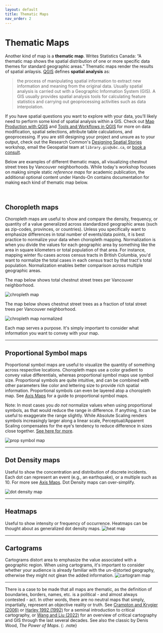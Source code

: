 ```yaml
---
layout: default
title: Thematic Maps
nav_order: 2
---
```

# Thematic Maps 

Another kind of map is a **thematic map**. Writes Statistics Canada: “A thematic map shows the spatial distribution of one or more specific data themes for standard geographic areas.” Thematic maps render the results of spatial anlaysis. [QGIS](https://docs.qgis.org/2.18/en/docs/gentle_gis_introduction/spatial_analysis_interpolation.html#:~:text=Overview,Geographic%20Information%20System%20(GIS).) defines **spatial analysis** as:

> the process of manipulating spatial information to extract new information and meaning from the original data. Usually spatial analysis is carried out with a Geographic Information System (GIS). A GIS usually provides spatial analysis tools for calculating feature statistics and carrying out geoprocessing activities such as data interpolation.

If you have spatial questions you want to explore with your data, you’ll likely need to perform some kind of spatial analysis within a GIS. Check out [Map Production with QGIS](https://ubc-library-rc.github.io/gis-intro-qgis/) and [Tools and Workflows in QGIS](https://ubc-library-rc.github.io/gis-tools-workflows/) for more on data modification, spatial selections, attribute table calculations, and geoprocessing. If you are still designing your project and unsure as to your output, check out the Research Common's [Designing Spatial Stories](https://ubc-library-rc.github.io/gis-spatial-stories/) workshop, email the Geospatial team at `library.gis@ubc.ca`, or [book a consult](https://libcal.library.ubc.ca/appointments/research_commons#s-lc-public-pt).

Below are examples of different thematic maps, all visualizing chestnut street trees by Vancouver neighborhoods. While today's workshop focuses on making simple static *reference maps* for academic publication, the additional optional content under Hands-On contains documentation for making each kind of thematic map below.

<br>

## Choropleth maps
Choropleth maps are useful to show and compare the density, frequency, or quantity of a value generalized across standardized geographic areas (such as zip-codes, provinces, or countries). Unless you specifically want to emphasize differences in total number of events/data points, it is best practice to normalize your data when choropleth mapping. Normalization is when you divide the values for each geographic area by something like the area in square kilometers or total population of that area. For instance, mapping winter flu cases across census tracts in British Columbia, you'd want to normalize the total cases in each census tract by that tract's total population. Normalization enables better comparison across multiple geographic areas. 

The map below shows total chestnut street trees per Vancouver neighborhood. 

![chropleth map](./images/chestnut-choropleth-map.jpeg)

The map below shows chestnut street trees as a fraction of total street trees per Vancouver neighborhood. 

![chropleth map normalized](./images/normalized-chestnut-choropleth.png)

Each map serves a purpose. It's simply important to consider what information you want to convey with your map. 

---- 


## Proportional Symbol maps
Proportional symbol maps are useful to visualize the quantity of something across respective locations. Choropleth maps use a color gradient to convey value differentials, whereas proportional symbol maps use symbol size. Proportional symbols are quite intuitive, and can be combined with other parameters like color and lettering size to provide rich spatial information. Proportional symbols can even be layered atop a choropleth map. See [Axis Maps](https://www.axismaps.com/guide/proportional-symbols) for a guide to proportional symbol maps. 

Note: In most cases you *do not* normalize values when using proportional symbols, as that would reduce the range in difference. If anything, it can be useful to exaggerate the range slightly. While Absolute Scaling renders symbols increasingly larger along a linear scale, Perceptual/Apparent Scaling compensates for the eye's tendency to reduce difference in sizes close together. [See here for more](https://makingmaps.net/2007/08/28/perceptual-scaling-of-map-symbols/). 

![prop symbol map](./images/chestnut-proportional-symbol.jpeg)

<!-- https://schoolofcities.github.io/urban-data-storytelling/urban-data-visualization/proportional-symbol-maps/proportional-symbol-maps.html -->


---- 


## Dot Density maps
Useful to show the concentration and distribution of discrete incidents. Each dot can represent an event (e.g., an earthquake), or a multiple such as 10. For more see [Axis Maps](https://www.axismaps.com/guide/dot-density). Dot Density maps can over-simplify. 

![dot density map](./images/chestnut-dot-density-map.jpeg)

----

## Heatmaps
Useful to show intensity or frequency of occurrence. Heatmaps can be thought about as generalized dot density maps. 
![heat map](./images/chestnut-heatmap.jpeg)

---

## Cartograms 
Cartograms distort area to emphasize the value associated with a geographic region. When using cartograms, it's important to consider whether your audience is already familiar with the un-distorted  geography, otherwise they might not glean the added information. 
![cartogram map](./images/chestnut-cartogram-map.jpeg)

----

There is a case to be made that all maps are thematic, as the definition of boundaries, borders, names, etc. is a political - and almost always contested - act. In other words, there are no neutral maps that simply, impartially, represent an objective reality or truth. See [Crampton and Krygier (2006)](https://acme-journal.org/index.php/acme/article/view/723) or [Harley 1992 (1992)](https://quod.lib.umich.edu/p/passages/4761530.0003.008/--deconstructing-the-map?rgn=main;view=fulltext) for a seminal introduction to critical cartography, or [Wang and Liu (2022)](https://www.researchgate.net/publication/365011390_Maps_and_cartography_Progress_in_international_critical_cartographyGIS_research) for an overview of critical cartography and GIS through the last several decades. See also the classic by Denis Wood, *The Power of Maps*.
{: .note}




